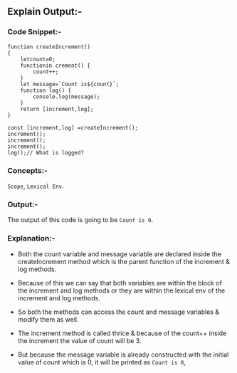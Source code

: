 ## Explain Output:-

### Code Snippet:-

```
function createIncrement()
{
    letcount=0;
    functionin crement() {
        count++;
    }
    let message=`Count is${count}`;
    function log() {
        console.log(message);
    }
    return [increment,log];
}

const [increment,log] =createIncrement();
increment();
increment();
increment();
log();// What is logged?

```

### Concepts:-

`Scope`, `Lexical Env`.

### Output:-

The output of this code is going to be `Count is 0`.

### Explanation:-

- Both the count variable and message variable are declared inside the createIncrement method which is the parent function of the increment & log methods.

- Because of this we can say that both variables are within the block of the increment and log methods or they are within the lexical env of the increment and log methods.

- So both the methods can access the count and message variables & modify them as well.

- The increment method is called thrice & because of the count++ inside the increment the value of count will be 3.

- But because the message variable is already constructed with the initial value of count which is 0, it will be printed as `Count is 0`,
